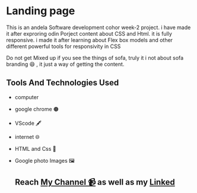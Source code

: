 # Landing page 

This is an andela Software development cohor week-2 project. i have made it after exproring odin Porject content about CSS and Html. it is fully responsive.
i made it after learning about Flex box models and other different powerful tools for responsivity in CSS

Do not get Mixed up if you see the things of sofa, truly it i not about sofa branding 😄 , it just a way of getting the content.

## Tools And Technologies Used 
- computer
- google chrome 🟤
- VScode 🖋️
- internet 🌐
- HTML and Css 📓
- Google photo Images 🖼️

  ## Reach  [My Channel 📹](https://www.youtube.com/watch?v=bLW1-O7MZjQ) as well as my [Linked](https://www.linkedin.com/feed/)
